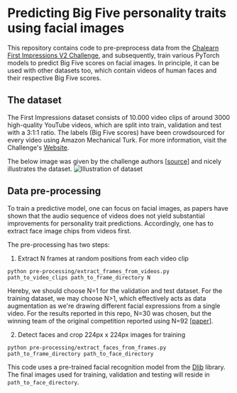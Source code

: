 # Predicting Big Five personality traits using facial images

This repository contains code to pre-preprocess data from the [Chalearn First Impressions V2 Challenge](https://chalearnlap.cvc.uab.cat/dataset/24/description/), and subsequently, train various PyTorch models to predict Big Five scores on facial images. In principle, it can be used with other datasets too, which contain videos of human faces and their respective Big Five scores.

## The dataset
The First Impressions dataset consists of 10.000 video clips of around 3000 high-quality YouTube videos, which are split into train, validation and test with a 3:1:1 ratio. The labels (Big Five scores) have been crowdsourced for every video using Amazon Mechanical Turk. For more information, visit the Challenge's [Website](https://chalearnlap.cvc.uab.cat/dataset/24/description/). 

The below image was given by the challenge authors [[source](https://link.springer.com/chapter/10.1007/978-3-319-49409-8_32)] and nicely illustrates the dataset.
![Illustration of dataset](https://media.springernature.com/original/springer-static/image/chp%3A10.1007%2F978-3-319-49409-8_32/MediaObjects/435559_1_En_32_Fig3_HTML.gif)

## Data pre-processing
To train a predictive model, one can focus on facial images, as papers have shown that the audio sequence of videos does not yield substantial improvements for personality trait predictions. Accordingly, one has to extract face image chips from videos first. 

The pre-processing has two steps:
1. Extract N frames at random positions from each video clip
```
python pre-processing/extract_frames_from_videos.py path_to_video_clips path_to_frame_directory N
```
Hereby, we should choose N=1 for the validation and test dataset. For the training dataset, we may choose N>1, which effectively acts as data augmentation as we're drawing different facial expressions from a single video. For the results reported in this repo, N=30 was chosen, but the winning team of the original competition reported using N=92 [[paper](https://link.springer.com/chapter/10.1007/978-3-319-49409-8_25)].

2. Detect faces and crop 224px x 224px images for training
```
python pre-processing/extract_faces_from_frames.py path_to_frame_directory path_to_face_directory
```
This code uses a pre-trained facial recognition model from the [Dlib](http://dlib.net/) library. The final images used for training, validation and testing will reside in `path_to_face_directory`.
